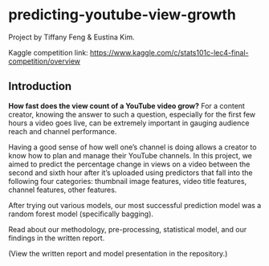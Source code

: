 # predicting-youtube-view-growth
Project by Tiffany Feng & Eustina Kim.

Kaggle competition link: https://www.kaggle.com/c/stats101c-lec4-final-competition/overview


## Introduction

**How fast does the view count of a YouTube video grow?** For a content creator, knowing the answer to such a question, especially for the first few hours a video goes live, can be extremely important in gauging audience reach and channel performance.

Having a good sense of how well one’s channel is doing allows a creator to know how to plan and manage their YouTube channels. In this project, we aimed to predict the percentage change in views on a video between the second and sixth hour after it’s uploaded using predictors that fall into the following four categories: thumbnail image features, video title features, channel features, other features.

After trying out various models, our most successful prediction model was a random forest model (specifically bagging).

Read about our methodology, pre-processing, statistical model, and our findings in the written report.

(View the written report and model presentation in the repository.)
